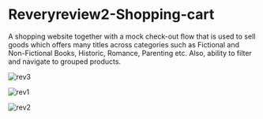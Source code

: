 # Reveryreview2-Shopping-cart
A shopping website together with a mock check-out flow that is used to sell goods which offers many titles across categories such as Fictional and Non-Fictional Books, Historic, Romance, Parenting etc. Also, ability to filter and navigate to grouped products.

![rev3](https://cloud.githubusercontent.com/assets/24863000/26019127/1c2c557c-376b-11e7-8152-dc4927be6e47.png)

![rev1](https://cloud.githubusercontent.com/assets/24863000/26019126/1c139aa0-376b-11e7-9cd4-c1924cda5298.png)

![rev2](https://cloud.githubusercontent.com/assets/24863000/26019128/1c43acfe-376b-11e7-9b51-ed4a8a850e85.png)

